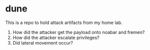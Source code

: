 # dune
This is a repo to hold attack artifacts from my home lab.

1. How did the attacker get the payload onto noabar and fremen?
2. How did the attacker escalate privileges?
3. Did lateral movement occur?
